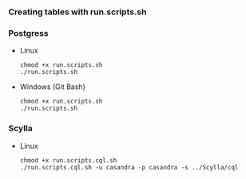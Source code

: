 <h3>Creating tables with run.scripts.sh</h3>


### Postgress
  - Linux
    ```
    chmod +x run.scripts.sh
    ./run.scripts.sh
    ```
  - Windows (Git Bash)
    ```
    chmod +x run.scripts.sh
    ./run.scripts.sh
    ```

### Scylla
  - Linux
    ```
    chmod +x run.scripts.cql.sh
    ./run.scripts.cql.sh -u casandra -p casandra -s ../Scylla/cql
    ```
